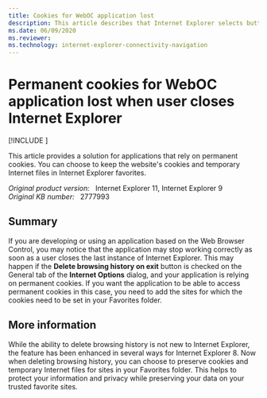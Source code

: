 ```yaml
---
title: Cookies for WebOC application lost
description: This article describes that Internet Explorer selects button of Delete browsing history on exit, then the application's cookies will not be retained.
ms.date: 06/09/2020
ms.reviewer: 
ms.technology: internet-explorer-connectivity-navigation
---
```

# Permanent cookies for WebOC application lost when user closes Internet Explorer

[!INCLUDE [](../../../includes/browsers-important.md)]

This article provides a solution for applications that rely on permanent cookies. You can choose to keep the website's cookies and temporary Internet files in Internet Explorer favorites.

_Original product version:_ &nbsp; Internet Explorer 11, Internet Explorer 9  
_Original KB number:_ &nbsp; 2777993

## Summary

If you are developing or using an application based on the Web Browser Control, you may notice that the application may stop working correctly as soon as a user closes the last instance of Internet Explorer. This may happen if the **Delete browsing history on exit** button is checked on the General tab of the **Internet Options** dialog, and your application is relying on permanent cookies. If you want the application to be able to access permanent cookies in this case, you need to add the sites for which the cookies need to be set in your Favorites folder.

## More information

While the ability to delete browsing history is not new to Internet Explorer, the feature has been enhanced in several ways for Internet Explorer 8. Now when deleting browsing history, you can choose to preserve cookies and temporary Internet files for sites in your Favorites folder. This helps to protect your information and privacy while preserving your data on your trusted favorite sites.
